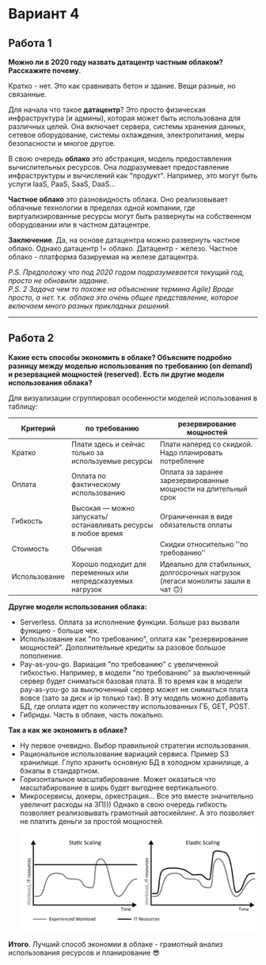 # Вариант 4

## Работа 1

**Можно ли в 2020 году назвать датацентр частным облаком? Расскажите почему**.

Кратко - нет. Это как сравнивать бетон и здание. Вещи разные, но связанные.

Для начала что такое **датацентр**? Это просто физическая инфраструктура (и админы), которая может быть использована для
различных целей. Она включает сервера, системы хранения данных, сетевое оборудование, системы охлаждения,
электропитания, меры безопасности и многое другое.

В свою очередь **облако** это абстракция, модель предоставления вычислительных ресурсов. Она подразумевает предоставление
инфраструктуры и вычислений как "продукт". Например, это могут быть услуги IaaS, PaaS, SaaS, DaaS...

**Частное облако** это разновидность облака. Оно реализовывает облачные технологии в пределах одной компании, где
виртуализированные ресурсы могут быть развернуты на собственном оборудовании или в частном датацентре.

**Заключение**. Да, на основе датацентра можно развернуть частное облако. Однако датацентр != облако. Датацентр - железо.
Частное облако - платформа базируемая на железе датацентра.

*P.S. Предположу что под 2020 годом подразумевается текущий год, просто не обновили задание.*  
*P.S. 2 Задача чем то похоже на объяснение термина Agile)  Вроде просто, а нет. т.к. облака это очень общее
представление, которое включаем много разных прикладных решений.*

---

## Работа 2

**Какие есть способы экономить в облаке? Объясните подробно разницу между моделью использования по требованию (on
demand) и резервацией мощностей (reserved). Есть ли другие модели использования облака?**

Для визуализации сгруппировал особенности моделей использования в таблицу:

| Критерий      | по требованию                                                 | резервирование мощностей                                                        |
|---------------|---------------------------------------------------------------|---------------------------------------------------------------------------------|
| Кратко        | Плати здесь и сейчас только за используемые ресурсы           | Плати наперед со скидкой. Надо планировать потребление                          |
| Оплата        | Оплата по фактическому использованию                          | Оплата за заранее зарезервированные мощности на длительный срок                 |
| Гибкость      | Высокая — можно запускать/останавливать ресурсы в любое время | Ограниченная в виде обязательств оплаты                                         |
| Стоимость     | Обычная                                                       | Скидки относительно ''по требованию''                                           |
| Использование | Хорошо подходит для переменных или непредсказуемых нагрузок   | Идеально для стабильных, долгосрочных нагрузок (легаси монолиты зашли в чат 🙃) |

**Другие модели использования облака:**

- Serverless. Оплата за исполнение функции. Больше раз вызвали функцию - больше чек.
- Использование как "по требованию", оплата как "резервирование мощностей". Дополнительные кредиты за разовое большое
  пополнение.
- Pay-as-you-go. Вариация "по требованию" с увеличенной гибкостью. Например, в модели "по требованию" за выключенный
  сервер будет сниматься базовая плата. В то время как в модели pay-as-you-go за выключенный сервер может не сниматься
  плата вовсе (зато за диск и ip только так). В эту модель можно добавить БД, где оплата идет по количеству
  использованных ГБ, GET, POST.
- Гибриды. Часть в облаке, часть локально.

**Так а как же экономить в облаке?**

- Ну первое очевидно. Выбор правильной стратегии использования.
- Рациональное использование вариаций сервиса. Пример S3 хранилище. Глупо хранить основную БД в холодном хранилище, а
  бэкапы в стандартном.
- Горизонтальное масштабирование. Может оказаться что масштабирование в ширь будет выгоднее вертикального.
- Микросервисы, докеры, оркестрация... Все это вместе значительно увеличит расходы на ЗП))) Однако в свою очередь
  гибкость позволяет реализовывать грамотный автоскейлинг. А это позволяет не платить деньги за простой мощностей.
![It's works](img/q_scaling.png)

**Итого**. Лучший способ экономии в облаке - грамотный анализ использования ресурсов и планирование 😎

